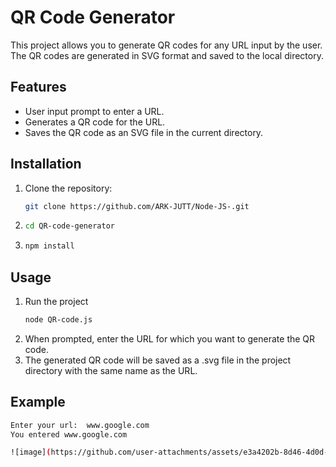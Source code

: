 # QR Code Generator

This project allows you to generate QR codes for any URL input by the user. The QR codes are generated in SVG format and saved to the local directory.

## Features
- User input prompt to enter a URL.
- Generates a QR code for the URL.
- Saves the QR code as an SVG file in the current directory.

## Installation

1. Clone the repository:
   ```bash
   git clone https://github.com/ARK-JUTT/Node-JS-.git

2. ```bash
   cd QR-code-generator

3. ```bash
   npm install

## Usage

1. Run the project
   ```bash
   node QR-code.js
2. When prompted, enter the URL for which you want to generate the QR code.
3. The generated QR code will be saved as a .svg file in the project directory with the same name as the URL.

## Example 
  ```bash
  Enter your url:  www.google.com
  You entered www.google.com

![image](https://github.com/user-attachments/assets/e3a4202b-8d46-4d0d-afe3-582bd8da1992)



